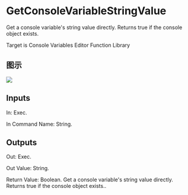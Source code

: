 # GetConsoleVariableStringValue

Get a console variable's string value directly. Returns true if the console object exists.

Target is Console Variables Editor Function Library

## 图示

![]($-20221218-18295829.png)

## Inputs

In: Exec.

In Command Name: String.  

## Outputs

Out: Exec.

Out Value: String.

Return Value: Boolean. Get a console variable's string value directly. Returns true if the console object exists..

